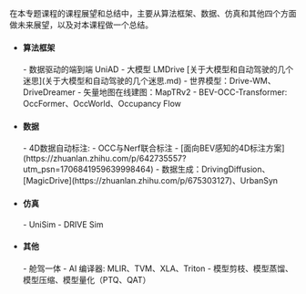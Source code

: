 <!--
 * @Author: Charmve yidazhang1@gmail.com
 * @Date: 2023-10-10 10:49:13
 * @LastEditors: Charmve yidazhang1@gmail.com
 * @LastEditTime: 2024-01-22 19:55:01
 * @FilePath: /OccNet-Course/Chapter07-课程展望与总结/README.md
 * @Version: 1.0.1
 * @Blogs: charmve.blog.csdn.net
 * @GitHub: https://github.com/Charmve
 * @Description: 
 * 
 * Copyright (c) 2023 by Charmve, All Rights Reserved. 
 * Licensed under the MIT License.
-->

在本专题课程的课程展望和总结中，主要从算法框架、数据、仿真和其他四个方面做未来展望，以及对本课程做一个总结。

- <h4>算法框架</h4>
  - 数据驱动的端到端 UniAD
  - 大模型 LMDrive [关于大模型和自动驾驶的几个迷思](关于大模型和自动驾驶的几个迷思.md)
  - 世界模型：Drive-WM、DriveDreamer
  - 矢量地图在线建图：MapTRv2
  - BEV-OCC-Transformer: OccFormer、OccWorld、Occupancy Flow

- <h4>数据</h4>
  - 4D数据自动标注: 
    - OCC与Nerf联合标注
    - [面向BEV感知的4D标注方案](https://zhuanlan.zhihu.com/p/642735557?utm_psn=1706841959639998464)
  - 数据生成：DrivingDiffusion、[MagicDrive](https://zhuanlan.zhihu.com/p/675303127)、UrbanSyn

- <h4>仿真</h4>
  - UniSim
  - DRIVE Sim

- <h4>其他</h4>
  - 舱驾一体
  - AI 编译器: MLIR、TVM、XLA、Triton
  - 模型剪枝、模型蒸馏、模型压缩、模型量化（PTQ、QAT）

